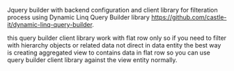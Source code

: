 Jquery builder with backend configuration and client library for filteration process 
using Dynamic Linq Query Builder library https://github.com/castle-it/dynamic-linq-query-builder.

this query builder client library work with flat row only so if you need to filter with 
hierarchy objects or related data not direct in data entity 
the best way is creating aggregated view to contains data in flat row 
so you can use query builder client library against the view entity normally.
